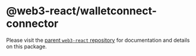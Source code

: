 # @web3-react/walletconnect-connector

Please visit the [parent `web3-react` repository](https://github.com/starcoinorg/starswap-web3) for documentation and details on this package.

